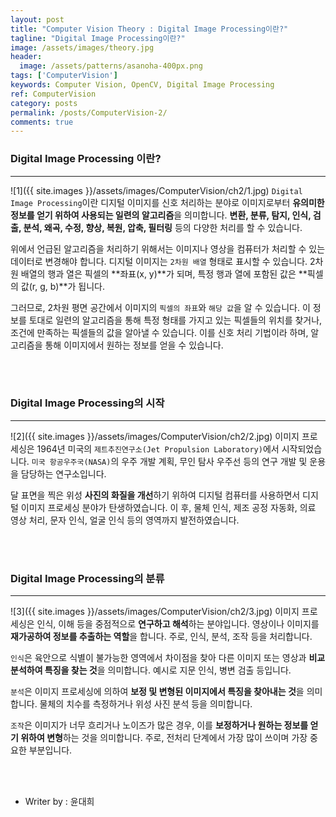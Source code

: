 ```yaml
---
layout: post
title: "Computer Vision Theory : Digital Image Processing이란?"
tagline: "Digital Image Processing이란?"
image: /assets/images/theory.jpg
header:
  image: /assets/patterns/asanoha-400px.png
tags: ['ComputerVision']
keywords: Computer Vision, OpenCV, Digital Image Processing
ref: ComputerVision
category: posts
permalink: /posts/ComputerVision-2/
comments: true
---
```


### Digital Image Processing 이란? ###
----------

![1]({{ site.images }}/assets/images/ComputerVision/ch2/1.jpg)
`Digital Image Processing`이란 디지털 이미지를 신호 처리하는 분야로 이미지로부터 **유의미한 정보를 얻기 위하여 사용되는 일련의 알고리즘**을 의미합니다.
**변환, 분류, 탐지, 인식, 검출, 분석, 왜곡, 수정, 향상, 복원, 압축, 필터링** 등의 다양한 처리를 할 수 있습니다.

위에서 언급된 알고리즘을 처리하기 위해서는 이미지나 영상을 컴퓨터가 처리할 수 있는 데이터로 변경해야 합니다.
디지털 이미지는 `2차원 배열` 형태로 표시할 수 있습니다. 2차원 배열의 행과 열은 픽셀의 **좌표(x, y)**가 되며, 특정 행과 열에 포함된 값은 **픽셀의 값(r, g, b)**가 됩니다.

그러므로, 2차원 평면 공간에서 이미지의 `픽셀의 좌표`와 `해당 값`을 알 수 있습니다. 이 정보를 토대로 일련의 알고리즘을 통해 특정 형태를 가지고 있는 픽셀들의 위치를 찾거나, 조건에 만족하는 픽셀들의 값을 알아낼 수 있습니다.
이를 신호 처리 기법이라 하며, 알고리즘을 통해 이미지에서 원하는 정보를 얻을 수 있습니다.

<br>
<br>

### Digital Image Processing의 시작 ###
----------

![2]({{ site.images }}/assets/images/ComputerVision/ch2/2.jpg)
이미지 프로세싱은 1964년 미국의 `제트추진연구소(Jet Propulsion Laboratory)`에서 시작되었습니다. `미국 항공우주국(NASA)`의 우주 개발 계획, 무인 탐사 우주선 등의 연구 개발 및 운용을 담당하는 연구소입니다.

달 표면을 찍은 위성 **사진의 화질을 개선**하기 위하여 디지털 컴퓨터를 사용하면서 디지털 이미지 프로세싱 분야가 탄생하였습니다. 이 후, 물체 인식, 제조 공정 자동화, 의료 영상 처리, 문자 인식, 얼굴 인식 등의 영역까지 발전하였습니다.

<br>
<br>

### Digital Image Processing의 분류 ###
----------

![3]({{ site.images }}/assets/images/ComputerVision/ch2/3.jpg)
이미지 프로세싱은 인식, 이해 등을 중점적으로 **연구하고 해석**하는 분야입니다. 영상이나 이미지를 **재가공하여 정보를 추출하는 역할**을 합니다. 주로, 인식, 분석, 조작 등을 처리합니다.

`인식`은 육안으로 식별이 불가능한 영역에서 차이점을 찾아 다른 이미지 또는 영상과 **비교 분석하여 특징을 찾는 것**을 의미합니다. 예시로 지문 인식, 병변 검출 등입니다.

`분석`은 이미지 프로세싱에 의하여 **보정 및 변형된 이미지에서 특징을 찾아내는 것**을 의미합니다. 물체의 치수를 측정하거나 위성 사진 분석 등을 의미합니다.

`조작`은 이미지가 너무 흐리거나 노이즈가 많은 경우, 이를 **보정하거나 원하는 정보를 얻기 위하여 변형**하는 것을 의미합니다. 주로, 전처리 단계에서 가장 많이 쓰이며 가장 중요한 부분입니다.

<br>
<br>

* Writer by : 윤대희
